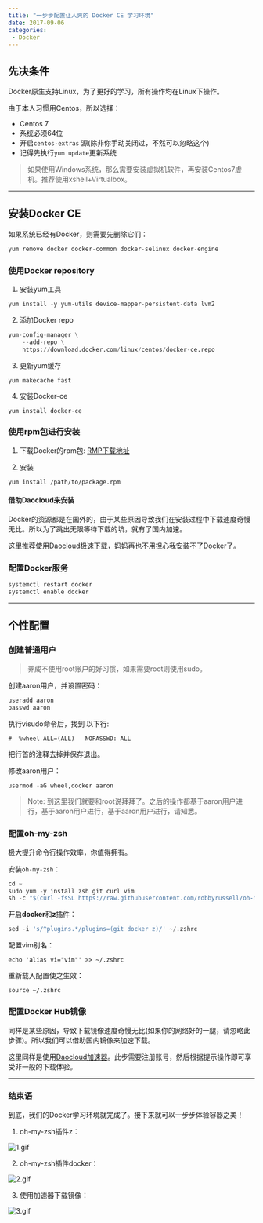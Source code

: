 ```yaml
---
title: "一步步配置让人爽的 Docker CE 学习环境"
date: 2017-09-06
categories: 
 - Docker
---
```


## 先决条件
Docker原生支持Linux，为了更好的学习，所有操作均在Linux下操作。

由于本人习惯用Centos，所以选择：

- Centos 7
- 系统必须64位
- 开启`centos-extras` 源(除非你手动关闭过，不然可以忽略这个)
- 记得先执行`yum update`更新系统

>如果使用Windows系统，那么需要安装虚拟机软件，再安装Centos7虚机。推荐使用xshell+Virtualbox。

<!--more-->
---

## 安装Docker CE
如果系统已经有Docker，则需要先删除它们：

```python
yum remove docker docker-common docker-selinux docker-engine
```


### 使用Docker repository

1. 安装yum工具

```python
yum install -y yum-utils device-mapper-persistent-data lvm2
```

2. 添加Docker repo

```python
yum-config-manager \
    --add-repo \
    https://download.docker.com/linux/centos/docker-ce.repo
```

3. 更新yum缓存

`yum makecache fast`

4. 安装Docker-ce

`yum install docker-ce`


### 使用rpm包进行安装

1. 下载Docker的rpm包: [RMP下载地址](https://download.docker.com/linux/centos/7/x86_64/stable/Packages/)


2. 安装

`yum install /path/to/package.rpm`

#### 借助Daocloud来安装
Docker的资源都是在国外的，由于某些原因导致我们在安装过程中下载速度奇慢无比。所以为了跳出无限等待下载的坑，就有了国内加速。

这里推荐使用[Daocloud极速下载](https://get.daocloud.io/#install-docker)，妈妈再也不用担心我安装不了Docker了。


### 配置Docker服务

```python
systemctl restart docker
systemctl enable docker
```
---

## 个性配置

### 创建普通用户
>养成不使用root账户的好习惯，如果需要root则使用sudo。

创建aaron用户，并设置密码：

```python
useradd aaron
passwd aaron
```

执行visudo命令后，找到 以下行:

 `#  %wheel ALL=(ALL)   NOPASSWD: ALL`

把行首的注释去掉并保存退出。


修改aaron用户：

```python
usermod -aG wheel,docker aaron
```

>Note: 到这里我们就要和root说拜拜了。之后的操作都基于aaron用户进行，基于aaron用户进行，基于aaron用户进行，请知悉。


### 配置oh-my-zsh
极大提升命令行操作效率，你值得拥有。

安装`oh-my-zsh`：

```python
cd ~
sudo yum -y install zsh git curl vim
sh -c "$(curl -fsSL https://raw.githubusercontent.com/robbyrussell/oh-my-zsh/master/tools/install.sh)"
```

开启**docker**和**z**插件：

```python
sed -i 's/^plugins.*/plugins=(git docker z)/' ~/.zshrc
```

配置vim别名：

`echo 'alias vi="vim"' >> ~/.zshrc`

重新载入配置使之生效：

`source ~/.zshrc`


### 配置Docker Hub镜像
同样是某些原因，导致下载镜像速度奇慢无比(如果你的网络好的一腿，请忽略此步骤)。所以我们可以借助国内镜像来加速下载。

这里同样是使用[Daocloud加速器](https://www.daocloud.io/mirror#accelerator-doc)。此步需要注册账号，然后根据提示操作即可享受非一般的下载体验。

---

### 结束语
到底，我们的Docker学习环境就完成了。接下来就可以一步步体验容器之美！

1. oh-my-zsh插件z：


![1.gif](http://upload-images.jianshu.io/upload_images/272496-de540e5b73d5f15d.gif?imageMogr2/auto-orient/strip)


2. oh-my-zsh插件docker：

![2.gif](http://upload-images.jianshu.io/upload_images/272496-8d82f96550d67ace.gif?imageMogr2/auto-orient/strip)

3. 使用加速器下载镜像：


![3.gif](http://upload-images.jianshu.io/upload_images/272496-848633e1c308db1e.gif?imageMogr2/auto-orient/strip)
